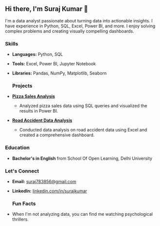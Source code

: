 ## Hi there, I'm Suraj Kumar 👋
I'm a data analyst passionate about turning data into actionable insights. I have experience in Python, SQL, Excel, Power BI, and more. I enjoy solving complex problems and creating visually compelling dashboards.

### Skills
- **Languages:** Python, SQL
- **Tools:** Excel, Power BI, Jupyter Notebook
- **Libraries:** Pandas, NumPy, Matplotlib, Seaborn

  ### Projects
- **[Pizza Sales Analysis]([link-to-project](https://github.com/Sooraj1411/Pizza-Sales-Project))**
  - Analyzed pizza sales data using SQL queries and visualized the results in Power BI.
- **[Road Accident Data Analysis](https://github.com/Sooraj1411/Road-Accident-Dashboard)**
  - Conducted data analysis on road accident data using Excel and created a comprehensive dashboard.

### Education
- **Bachelor's in English** from School Of Open Learning, Delhi University

### Let's Connect
- **Email:** suraj783856@gmail.com
- **LinkedIn:** [linkedin.com/in/surajkumar](https://www.linkedin.com/in/surajkumar-analyst/)

  ### Fun Facts
- When I'm not analyzing data, you can find me watching psychological thrillers.

